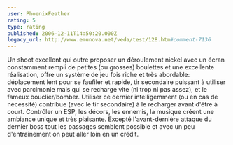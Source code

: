 ```yaml
---
user: PhoenixFeather
rating: 5
type: rating
published: 2006-12-11T14:50:20.000Z
legacy_url: http://www.emunova.net/veda/test/128.htm#comment-7136
---
```

Un shoot excellent qui outre proposer un déroulement nickel avec un écran constamment rempli de petites (ou grosses) boulettes et une excellente réalisation, offre un système de jeu fois riche et très abordable: déplacement lent pour se faufiler et rapide, tir secondaire puissant à utiliser avec parcimonie mais qui se recharge vite (ni trop ni pas assez), et le fameux bouclier/bomber. Utiliser ce dernier intelligemment (ou en cas de nécessité) contribue (avec le tir secondaire) à le recharger avant d'être à court.
Contrôler un ESP, les décors, les ennemis, la musique créent une ambiance unique et très plaisante. Excepté l'avant-dernière attaque du dernier boss tout les passages semblent possible et avec un peu d'entraînement on peut aller loin en un crédit.